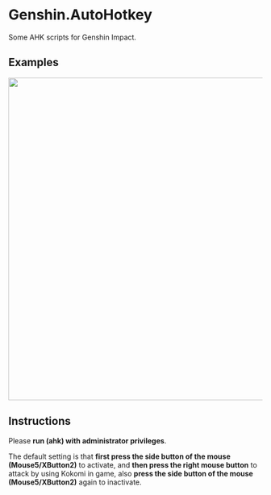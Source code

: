 # Genshin.AutoHotkey
Some AHK scripts for Genshin Impact.


## Examples
<img src="./Assets/Kokomi_Attack.gif" width=640 high=360>


## Instructions
Please **run (ahk) with administrator privileges**.

The default setting is that **first press the side button of the mouse (Mouse5/XButton2)** to activate, and **then press the right mouse button** to attack by using Kokomi in game, also **press the side button of the mouse (Mouse5/XButton2)** again to inactivate.
